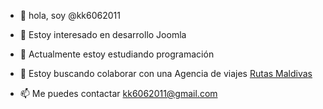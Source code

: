 - 👋 hola, soy @kk6062011

- 👀 Estoy interesado en desarrollo Joomla

- 🌱 Actualmente estoy estudiando programación

- 💞️ Estoy buscando colaborar con una  Agencia de viajes <a href="https://rutasmaldivas.viajes/"> Rutas Maldivas</a>

- 📫 Me puedes contactar kk6062011@gmail.com

<!---
kk6062011/kk6062011 is a ✨ special ✨ repository because its `README.md` (this file) appears on your GitHub profile.
You can click the Preview link to take a look at your changes.
--->
